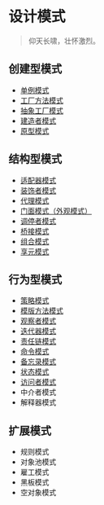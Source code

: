 # 设计模式

> 仰天长啸，壮怀激烈。

## 创建型模式
- [单例模式](/design-patterns/build/singleton.md)
- [工厂方法模式](/design-patterns/build/factory.md)
- [抽象工厂模式](/design-patterns/build/abstract-factory.md)
- [建造者模式](/design-patterns/build/Builder.md)
- [原型模式](/design-patterns/build/Prototype.md)

## 结构型模式
- [适配器模式](/design-patterns/structure/Adapter.md)
- [装饰者模式](/design-patterns/structure/Decorator.md)
- [代理模式](/design-patterns/structure/Proxy.md)
- [门面模式（外观模式）](/design-patterns/structure/Facade.md)
- [调停者模式](/design-patterns/structure/Mediator.md)
- [桥接模式](/design-patterns/structure/Bridge.md)
- [组合模式](/design-patterns/structure/Composite.md)
- [享元模式](/design-patterns/structure/Flyweight.md)

## 行为型模式

- [策略模式](/design-patterns/behavioral/strategy.md)
- [模版方法模式](/design-patterns/behavioral/TemplateMethod.md)
- [观察者模式](/design-patterns/behavioral/Observer.md)
- [迭代器模式](/design-patterns/behavioral/Iterator.md)
- [责任链模式](/design-patterns/behavioral/ChainOfResponsibility.md)
- [命令模式](/design-patterns/behavioral/Command.md)
- [备忘录模式](/design-patterns/behavioral/Memento.md)
- [状态模式](/design-patterns/behavioral/State.md)
- [访问者模式](/design-patterns/behavioral/Visitor.md)
- 中介者模式
- 解释器模式

## 扩展模式

- 规则模式
- 对象池模式
- 雇工模式
- 黑板模式
- 空对象模式
